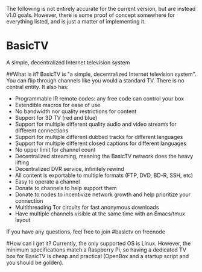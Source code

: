 The following is not entirely accurate for the current version, but are instead v1.0 goals. However, there is some proof of concept somewhere for everything listed, and is just a matter of implementing it.
# BasicTV
A simple, decentralized Internet television system

##What is it?
BasicTV is "a simple, decentralized Internet television system". You can flip through channels like you would a standard TV. There is no central entity. It also has:
* Programmable IR remote codes: any free code can control your box
* Extendible macros for ease of use
* No bandwidth nor quality restrictions for content
* Support for 3D TV (red and blue)
* Support for multiple different quality audio and video streams for different connections
* Support for multiple different dubbed tracks for different languages
* Support for multiple different closed captions for different languages
* No upper limit for channel count
* Decentralized streaming, meaning the BasicTV network does the heavy lifting
* Decentralized DVR service, infinitely rewind
* All content is exportable to multiple formats (FTP, DVD, BD-R, SSH, etc)
* Easy to operate a channel
* Donate to channels to help support them
* Donate to nodes to incentivize network growth and help prioritize your connection
* Multithreading Tor circuits for fast anonymous downloads
* Have multiple channels visible at the same time with an Emacs/tmux layout

If you have any questions, feel free to join #basictv on freenode

#How can I get it?
Currently, the only supported OS is Linux. However, the minimum specifications match a Raspberry Pi, so having a dedicated TV box for BasicTV is cheap and practical (OpenBox and a startup script and you should be golden).
